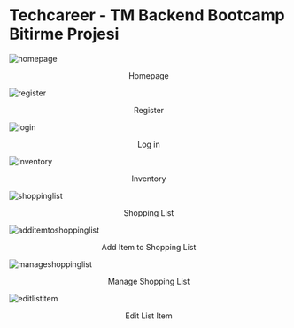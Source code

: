 # Techcareer - TM Backend Bootcamp Bitirme Projesi

![homepage](https://r.resimlink.com/lzbSsFR.png "homepage")
<p align="center">Homepage</p>

![register](https://r.resimlink.com/6RUMzm7.png "register")
<p align="center">Register</p>

![login](https://r.resimlink.com/RY0pzDmT.png "login")
<p align="center">Log in</p>

![inventory](https://r.resimlink.com/bzTQV-xg.png "inventory")
<p align="center">Inventory</p>

![shoppinglist](https://r.resimlink.com/6Wh9SMdLke.png "shoppinglist")
<p align="center">Shopping List</p>

![additemtoshoppinglist](https://r.resimlink.com/iyZwe.png "additemtoshoppinglist")
<p align="center">Add Item to Shopping List</p>

![manageshoppinglist](https://r.resimlink.com/qpt6ur9Va-.png "manageshoppinglist")
<p align="center">Manage Shopping List</p>

![editlistitem](https://r.resimlink.com/yLxGANsOFa.png "editlistitem")
<p align="center">Edit List Item</p>
